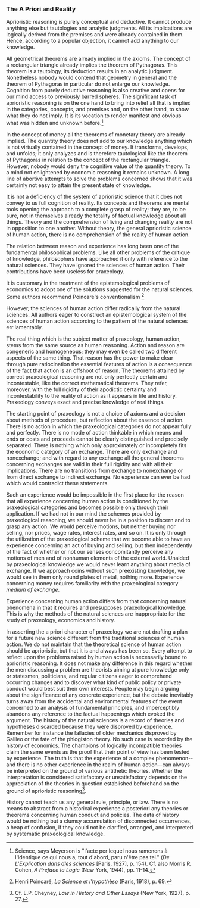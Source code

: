 ### The A Priori and Reality

Aprioristic reasoning is purely conceptual and deductive. It cannot produce anything else but tautologies and analytic judgments. All its implications are logically derived from the premises and were already contained in them. Hence, according to a popular objection, it cannot add anything to our knowledge.

All geometrical theorems are already implied in the axioms. The concept of a rectangular triangle already implies the theorem of Pythagoras. This theorem is a tautology, its deduction results in an analytic judgment. Nonetheless nobody would contend that geometry in general and the theorem of Pythagoras in particular do not enlarge our knowledge. Cognition from purely deductive reasoning is also creative and opens for our mind access to previously barred spheres. The significant task of aprioristic reasoning is on the one hand to bring into relief all that is implied in the categories, concepts, and premises and, on the other hand, to show what they do not imply. It is its vocation to render manifest and obvious what was hidden and unknown before.[^9]

In the concept of money all the theorems of monetary theory are already implied. The quantity theory does not add to our knowledge anything which is not virtually contained in the concept of money. It transforms, develops, and unfolds; it only analyzes and is therefore tautological like the theorem of Pythagoras in relation to the concept of the rectangular triangle. However, nobody would deny the cognitive value of the quantity theory. To a mind not enlightened by economic reasoning it remains unknown. A long line of abortive attempts to solve the problems concerned shows that it was certainly not easy to attain the present state of knowledge.

It is not a deficiency of the system of aprioristic science that it does not convey to us full cognition of reality. Its concepts and theorems are mental tools opening the approach to a complete grasp of reality; they are, to be sure, not in themselves already the totality of factual knowledge about all things. Theory and the comprehension of living and changing reality are not in opposition to one another. Without theory, the general aprioristic science of human action, there is no comprehension of the reality of human action.

The relation between reason and experience has long been one of the fundamental philosophical problems. Like all other problems of the critique of knowledge, philosophers have approached it only with reference to the natural sciences. They have ignored the sciences of human action. Their contributions have been useless for praxeology.

It is customary in the treatment of the epistemological problems of economics to adopt one of the solutions suggested for the natural sciences. Some authors recommend Poincaré's conventionalism [^10]

However, the sciences of human action differ radically from the natural sciences. All authors eager to construct an epistemological system of the sciences of human action according to the pattern of the natural sciences err lamentably.

The real thing which is the subject matter of praxeology, human action, stems from the same source as human reasoning. Action and reason are congeneric and homogeneous; they may even be called two different aspects of the same thing. That reason has the power to make clear through pure ratiocination the essential features of action is a consequence of the fact that action is an offshoot of reason. The theorems attained by correct praxeological reasoning are not only perfectly certain and incontestable, like the correct mathematical theorems. They refer, moreover, with the full rigidity of their apodictic certainty and incontestability to the reality of action as it appears in life and history. Praxeology conveys exact and precise knowledge of real things.

The starting point of praxeology is not a choice of axioms and a decision about methods of procedure, but reflection about the essence of action. There is no action in which the praxeological categories do not appear fully and perfectly. There is no mode of action thinkable in which means and ends or costs and proceeds cannot be clearly distinguished and precisely separated. There is nothing which only approximately or incompletely fits the economic category of an exchange. There are only exchange and nonexchange; and with regard to any exchange all the general theorems concerning exchanges are valid in their full rigidity and with all their implications. There are no transitions from exchange to nonexchange or from direct exchange to indirect exchange. No experience can ever be had which would contradict these statements.

Such an experience would be impossible in the first place for the reason that all experience concerning human action is conditioned by the praxeological categories and becomes possible only through their application. If we had not in our mind the schemes provided by praxeological reasoning, we should never be in a position to discern and to grasp any action. We would perceive motions, but neither buying nor selling, nor prices, wage rates, interest rates, and so on. It is only through the utilization of the praxeological scheme that we become able to have an experience concerning an act of buying and selling, but then independently of the fact of whether or not our senses concomitantly perceive any motions of men and of nonhuman elements of the external world. Unaided by praxeological knowledge we would never learn anything about media of exchange. If we approach coins without such preexisting knowledge, we would see in them only round plates of metal, nothing more. Experience concerning money requires familiarity with the praxeological category *medium of exchange*.

Experience concerning human action differs from that concerning natural phenomena in that it requires and presupposes praxeological knowledge. This is why the methods of the natural sciences are inappropriate for the study of praxeology, economics and history.

In asserting the a priori character of praxeology we are not drafting a plan for a future new science different from the traditional sciences of human action. We do not maintain that the theoretical science of human action should be aprioristic, but that it is and always has been so. Every attempt to reflect upon the problems raised by human action is necessarily bound to aprioristic reasoning. It does not make any difference in this regard whether the men discussing a problem are theorists aiming at pure knowledge only or statesmen, politicians, and regular citizens eager to comprehend occurring changes and to discover what kind of public policy or private conduct would best suit their own interests. People may begin arguing about the significance of any concrete experience, but the debate inevitably turns away from the accidental and environmental features of the event concerned to an analysis of fundamental principles, and imperceptibly abandons any reference to the factual happenings which evoked the argument. The history of the natural sciences is a record of theories and hypotheses discarded because they were disproved by experience. Remember for instance the fallacies of older mechanics disproved by Galileo or the fate of the phlogiston theory. No such case is recorded by the history of economics. The champions of logically incompatible theories claim the same events as the proof that their point of view has been tested by experience. The truth is that the experience of a complex phenomenon--and there is no other experience in the realm of human action--can always be interpreted on the ground of various antithetic theories. Whether the interpretation is considered satisfactory or unsatisfactory depends on the appreciation of the theories in question established beforehand on the ground of aprioristic reasoning[^13].

History cannot teach us any general rule, principle, or law. There is no means to abstract from a historical experience a posteriori any theories or theorems concerning human conduct and policies. The data of history would be nothing but a clumsy accumulation of disconnected occurrences, a heap of confusion, if they could not be clarified, arranged, and interpreted by systematic praxeological knowledge.

[^9]: Science, says Meyerson is "l'acte per lequel nous ramenons à l'identique ce qui nous a, tout d'abord, paru n'​être pas tel." (*De L'Explication dans dles sciences* [Paris, 1927], p. 154). Cf. also Morris R. Cohen, *A Preface to Logic* (New York, 1944), pp. 11-14.

[^10]: Henri Poincaré, *La Science et* *l'hypoth*è*se* (Paris, 1918), p. 69.

[^11]: Felix Kaufmann, *Methodology of the Social Sciences* (London, 1944), pp. 46-47.

[^12]: Albert Eistein, *Geometrie und Erfahrung* (Berlin, 1923), p. 3.

[^13]: Cf. E.P. Cheyney, *Law in History and Other Essays* (New York, 1927), p. 27.

